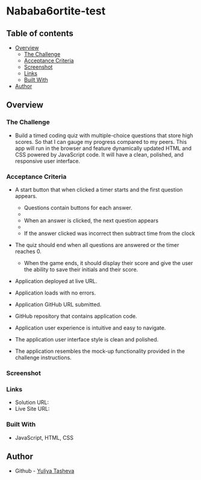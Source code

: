# Nababa6ortite-test

## Table of contents

- [Overview](#overview)
  - [The Challenge](#the-challenge)
  - [Acceptance Criteria](#acceptance-criteria)
  - [Screenshot](#screenshot)
  - [Links](#links)
  - [Built With](#built-with)
- [Author](#author)

## Overview

### The Challenge
  
-  Build a timed coding quiz with multiple-choice questions that store high scores. So that I can gauge my progress compared to my peers. This app will run in the browser and feature dynamically updated HTML and CSS powered by JavaScript code. It will have a clean, polished, and responsive user interface. 
  
### Acceptance Criteria

* A start button that when clicked a timer starts and the first question appears.
 
  * Questions contain buttons for each answer.
  * 
  * When an answer is clicked, the next question appears
  * 
  * If the answer clicked was incorrect then subtract time from the clock

* The quiz should end when all questions are answered or the timer reaches 0.

  * When the game ends, it should display their score and give the user the ability to save their initials and their score.

* Application deployed at live URL.

* Application loads with no errors.

* Application GitHub URL submitted.

* GitHub repository that contains application code.

* Application user experience is intuitive and easy to navigate.

* The application user interface style is clean and polished.

* The application resembles the mock-up functionality provided in the challenge instructions.
 
### Screenshot



### Links

- Solution URL: 
- Live Site URL: 
  
### Built With

- JavaScript, HTML, CSS

## Author

- Github - [Yuliya Tasheva](https://github.com/YTasheva)
